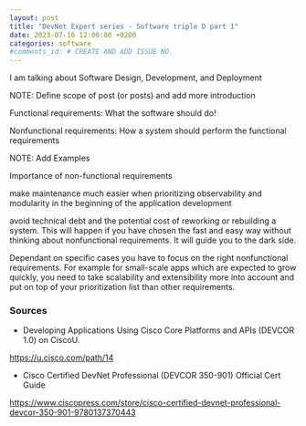 ```yaml
---
layout: post
title: "DevNet Expert series - Software triple D part 1"
date: 2023-07-16 12:00:00 +0200
categories: software
#comments_id: # CREATE AND ADD ISSUE NO.
---
```


I am talking about Software Design, Development, and Deployment

NOTE: Define scope of post (or posts) and add more introduction

Functional requirements: What the software should do!

Nonfunctional requirements: How a system should perform the functional requirements

NOTE: Add Examples

Importance of non-functional requirements

make maintenance much easier when prioritizing observability and modularity in the beginning of the application development

avoid technical debt and the potential cost of reworking or rebuilding a system. This will happen if you have chosen the fast and easy way without thinking about nonfunctional requirements. It will guide you to the dark side.

Dependant on specific cases you have to focus on the right nonfunctional requirements. For example for small-scale apps which are expected to grow quickly, you need to take scalability and extensibility more into account and put on top of your prioritization list than other requirements.

### Sources

- Developing Applications Using Cisco Core Platforms and APIs (DEVCOR 1.0) on CiscoU.

https://u.cisco.com/path/14

- Cisco Certified DevNet Professional (DEVCOR 350-901) Official Cert Guide

https://www.ciscopress.com/store/cisco-certified-devnet-professional-devcor-350-901-9780137370443
